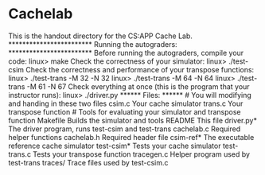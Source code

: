 # Cachelab
This is the handout directory for the CS:APP Cache Lab.   ************************ Running the autograders: ************************  Before running the autograders, compile your code:     linux> make  Check the correctness of your simulator:     linux> ./test-csim  Check the correctness and performance of your transpose functions:     linux> ./test-trans -M 32 -N 32     linux> ./test-trans -M 64 -N 64     linux> ./test-trans -M 61 -N 67  Check everything at once (this is the program that your instructor runs):     linux> ./driver.py      ****** Files: ******  # You will modifying and handing in these two files csim.c       Your cache simulator trans.c      Your transpose function  # Tools for evaluating your simulator and transpose function Makefile     Builds the simulator and tools README       This file driver.py*   The driver program, runs test-csim and test-trans cachelab.c   Required helper functions cachelab.h   Required header file csim-ref*    The executable reference cache simulator test-csim*   Tests your cache simulator test-trans.c Tests your transpose function tracegen.c   Helper program used by test-trans traces/      Trace files used by test-csim.c
